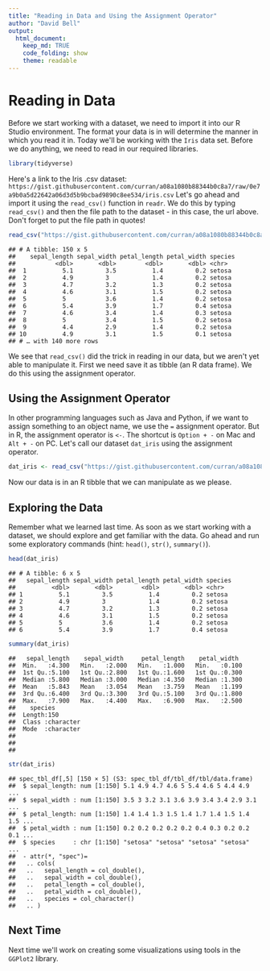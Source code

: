 ```yaml
---
title: "Reading in Data and Using the Assignment Operator"
author: "David Bell"
output: 
  html_document:
    keep_md: TRUE
    code_folding: show
    theme: readable
---
```


# Reading in Data

Before we start working with a dataset, we need to import it into our R Studio environment. The format your data is in will determine the manner in which you read it in. Today we'll be working with the `Iris` data set. Before we do anything, we need to read in our required libraries.


```r
library(tidyverse)
```

Here's a link to the Iris .csv dataset: `https://gist.githubusercontent.com/curran/a08a1080b88344b0c8a7/raw/0e7a9b0a5d22642a06d3d5b9bcbad9890c8ee534/iris.csv` Let's go ahead and import it using the `read_csv()` function in `readr`. We do this by typing `read_csv()` and then the file path to the dataset - in this case, the url above. Don't forget to put the file path in quotes!


```r
read_csv("https://gist.githubusercontent.com/curran/a08a1080b88344b0c8a7/raw/0e7a9b0a5d22642a06d3d5b9bcbad9890c8ee534/iris.csv")
```

```
## # A tibble: 150 x 5
##    sepal_length sepal_width petal_length petal_width species
##           <dbl>       <dbl>        <dbl>       <dbl> <chr>  
##  1          5.1         3.5          1.4         0.2 setosa 
##  2          4.9         3            1.4         0.2 setosa 
##  3          4.7         3.2          1.3         0.2 setosa 
##  4          4.6         3.1          1.5         0.2 setosa 
##  5          5           3.6          1.4         0.2 setosa 
##  6          5.4         3.9          1.7         0.4 setosa 
##  7          4.6         3.4          1.4         0.3 setosa 
##  8          5           3.4          1.5         0.2 setosa 
##  9          4.4         2.9          1.4         0.2 setosa 
## 10          4.9         3.1          1.5         0.1 setosa 
## # … with 140 more rows
```

We see that `read_csv()` did the trick in reading in our data, but we aren't yet able to manipulate it. First we need save it as tibble (an R data frame). We do this using the assignment operator. 

## Using the Assignment Operator

In other programming languages such as Java and Python, if we want to assign something to an object name, we use the `=` assignment operator. But in R, the assignment operator is `<-`. The shortcut is `Option + -` on Mac and `Alt + -` on PC. Let's call our dataset `dat_iris` using the assignment operator.


```r
dat_iris <- read_csv("https://gist.githubusercontent.com/curran/a08a1080b88344b0c8a7/raw/0e7a9b0a5d22642a06d3d5b9bcbad9890c8ee534/iris.csv")
```

Now our data is in an R tibble that we can manipulate as we please.

## Exploring the Data

Remember what we learned last time. As soon as we start working with a dataset, we should explore and get familiar with the data. Go ahead and run some exploratory commands (hint: `head()`, `str()`, `summary()`).


```r
head(dat_iris)
```

```
## # A tibble: 6 x 5
##   sepal_length sepal_width petal_length petal_width species
##          <dbl>       <dbl>        <dbl>       <dbl> <chr>  
## 1          5.1         3.5          1.4         0.2 setosa 
## 2          4.9         3            1.4         0.2 setosa 
## 3          4.7         3.2          1.3         0.2 setosa 
## 4          4.6         3.1          1.5         0.2 setosa 
## 5          5           3.6          1.4         0.2 setosa 
## 6          5.4         3.9          1.7         0.4 setosa
```

```r
summary(dat_iris)
```

```
##   sepal_length    sepal_width     petal_length    petal_width   
##  Min.   :4.300   Min.   :2.000   Min.   :1.000   Min.   :0.100  
##  1st Qu.:5.100   1st Qu.:2.800   1st Qu.:1.600   1st Qu.:0.300  
##  Median :5.800   Median :3.000   Median :4.350   Median :1.300  
##  Mean   :5.843   Mean   :3.054   Mean   :3.759   Mean   :1.199  
##  3rd Qu.:6.400   3rd Qu.:3.300   3rd Qu.:5.100   3rd Qu.:1.800  
##  Max.   :7.900   Max.   :4.400   Max.   :6.900   Max.   :2.500  
##    species         
##  Length:150        
##  Class :character  
##  Mode  :character  
##                    
##                    
## 
```

```r
str(dat_iris)
```

```
## spec_tbl_df[,5] [150 × 5] (S3: spec_tbl_df/tbl_df/tbl/data.frame)
##  $ sepal_length: num [1:150] 5.1 4.9 4.7 4.6 5 5.4 4.6 5 4.4 4.9 ...
##  $ sepal_width : num [1:150] 3.5 3 3.2 3.1 3.6 3.9 3.4 3.4 2.9 3.1 ...
##  $ petal_length: num [1:150] 1.4 1.4 1.3 1.5 1.4 1.7 1.4 1.5 1.4 1.5 ...
##  $ petal_width : num [1:150] 0.2 0.2 0.2 0.2 0.2 0.4 0.3 0.2 0.2 0.1 ...
##  $ species     : chr [1:150] "setosa" "setosa" "setosa" "setosa" ...
##  - attr(*, "spec")=
##   .. cols(
##   ..   sepal_length = col_double(),
##   ..   sepal_width = col_double(),
##   ..   petal_length = col_double(),
##   ..   petal_width = col_double(),
##   ..   species = col_character()
##   .. )
```


## Next Time

Next time we'll work on creating some visualizations using tools in the `GGPlot2` library. 

 









